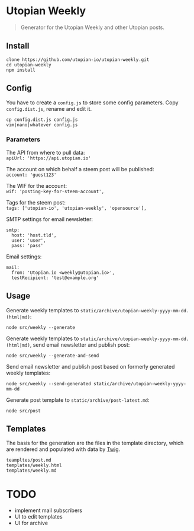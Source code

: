 # Utopian Weekly

> Generator for the Utopian Weekly and other Utopian posts.

## Install

```
clone https://github.com/utopian-io/utopian-weekly.git
cd utopian-weekly
npm install
```

## Config

You have to create a `config.js` to store some config parameters. Copy `config.dist.js`, rename and edit it.

```
cp config.dist.js config.js
vim|nano|whatever config.js
```

### Parameters

The API from where to pull data:<br>
`apiUrl: 'https://api.utopian.io'`

The account on which behalf a steem post will be published:<br>
`account: 'guest123'`

The WIF for the account:<br>
`wif: 'posting-key-for-steem-account',`

Tags for the steem post:<br>
`tags: ['utopian-io', 'utopian-weekly', 'opensource'],`

SMTP settings for email newsletter:
```
smtp:
  host: 'host.tld',
  user: 'user',
  pass: 'pass'
```

Email settings:
```
mail:
  from: 'Utopian.io <weekly@utopian.io>',
  testRecipient: 'test@example.org'
```

## Usage

Generate weekly templates to `static/archive/utopian-weekly-yyyy-mm-dd.(html|md)`:

`node src/weekly --generate`

Generate weekly templates to `static/archive/utopian-weekly-yyyy-mm-dd.(html|md)`, send email newsletter and publish post:

`node src/weekly --generate-and-send`

Send email newsletter and publish post based on formerly generated weekly templates:

`node src/weekly --send-generated static/archive/utopian-weekly-yyyy-mm-dd`

Generate post template to `static/archive/post-latest.md`:

`node src/post`

## Templates

The basis for the generation are the files in the template directory, which are rendered and populated with data by [Twig](https://www.npmjs.com/package/twig).

```
teampltes/post.md
templates/weekly.html
templates/weekly.md
```

# TODO

- implement mail subscribers
- UI to edit templates
- UI for archive
